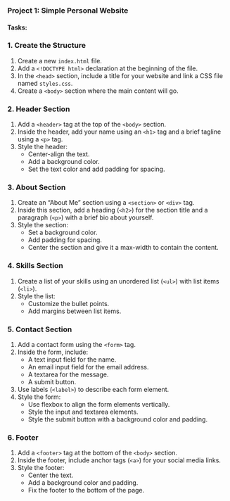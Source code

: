 ### Project 1: Simple Personal Website

#### Tasks:

### 1. Create the Structure

1. Create a new `index.html` file.
2. Add a `<!DOCTYPE html>` declaration at the beginning of the file.
3. In the `<head>` section, include a title for your website and link a CSS file named `styles.css`.
4. Create a `<body>` section where the main content will go.

### 2. Header Section

1. Add a `<header>` tag at the top of the `<body>` section.
2. Inside the header, add your name using an `<h1>` tag and a brief tagline using a `<p>` tag.
3. Style the header:
   - Center-align the text.
   - Add a background color.
   - Set the text color and add padding for spacing.

### 3. About Section

1. Create an “About Me” section using a `<section>` or `<div>` tag.
2. Inside this section, add a heading (`<h2>`) for the section title and a paragraph (`<p>`) with a brief bio about yourself.
3. Style the section:
   - Set a background color.
   - Add padding for spacing.
   - Center the section and give it a max-width to contain the content.

### 4. Skills Section

1. Create a list of your skills using an unordered list (`<ul>`) with list items (`<li>`).
2. Style the list:
   - Customize the bullet points.
   - Add margins between list items.

### 5. Contact Section

1. Add a contact form using the `<form>` tag.
2. Inside the form, include:
   - A text input field for the name.
   - An email input field for the email address.
   - A textarea for the message.
   - A submit button.
3. Use labels (`<label>`) to describe each form element.
4. Style the form:
   - Use flexbox to align the form elements vertically.
   - Style the input and textarea elements.
   - Style the submit button with a background color and padding.

### 6. Footer

1. Add a `<footer>` tag at the bottom of the `<body>` section.
2. Inside the footer, include anchor tags (`<a>`) for your social media links.
3. Style the footer:
   - Center the text.
   - Add a background color and padding.
   - Fix the footer to the bottom of the page.
